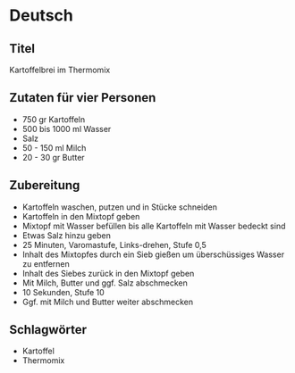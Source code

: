 # Deutsch

## Titel

Kartoffelbrei im Thermomix

## Zutaten für vier Personen

* 750 gr Kartoffeln
* 500 bis 1000 ml Wasser
* Salz
* 50 - 150 ml Milch
* 20 - 30 gr Butter

## Zubereitung

* Kartoffeln waschen, putzen und in Stücke schneiden
* Kartoffeln in den Mixtopf geben
* Mixtopf mit Wasser befüllen bis alle Kartoffeln mit Wasser bedeckt sind
* Etwas Salz hinzu geben
* 25 Minuten, Varomastufe, Links-drehen, Stufe 0,5
* Inhalt des Mixtopfes durch ein Sieb gießen um überschüssiges Wasser zu entfernen
* Inhalt des Siebes zurück in den Mixtopf geben
* Mit Milch, Butter und ggf. Salz abschmecken
* 10 Sekunden, Stufe 10
* Ggf. mit Milch und Butter weiter abschmecken

## Schlagwörter

* Kartoffel
* Thermomix

